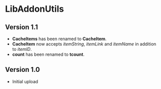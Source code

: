 # LibAddonUtils
## Version 1.1
- **CacheItems** has been renamed to **CacheItem**.
- **CacheItem** now accepts *itemString*, *itemLink* and *itemName* in addition to *itemID*.
- **count** has been renamed to **tcount**.

<!-- @do-not-package@ -->
<!-- Added .gitignore, .pkgmeta, and .travis.yml. -->
<!-- Changed TOC to load an XML file instead of the script. -->
<!-- Updated README. -->
<!-- @end-do-not-package@ -->

## Version 1.0
- Initial upload